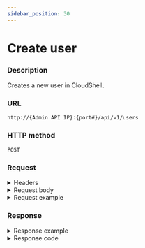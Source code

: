 ```yaml
---
sidebar_position: 30
---
```


# Create user

### Description

Creates a new user in CloudShell.

### URL

`http://{Admin API IP}:{port#}/api/v1/users`

### HTTP method

`POST`

### Request

<details>
<summary>Headers</summary>

Example header format:

`Authorization: Basic <authorization token returned from the login method>`

`Content-Type: application/json`
</details>

<details>
<summary>Request body</summary>

| Parameter | Description/Comments |
| --- | --- |
| Username | (bool) Username. |
| Password | (string) User's password |
| Email | (string) User's email address. |
| IsActive | (bool) **true** creates an active user. |
| IsAdmin | (bool) **true** creates a system administrator. |
| GroupIds | (string) Comma-separated list of group ids to add the user to. |
| TimeZoneInfold | (string) User's time zone. |
| MaxReservationDuration | (int) (Optional) Maximum allowed sandbox duration for the user (in minutes). Specify "-1" to use the default. |
| MaxConcurrentReservations | (int) (Optional) Maximum number of sandboxes the user can own at any time. Specify "-1" to use the default. |
| MaxScheduledSandboxes | (int) (Optional) Maximum number of scheduled (planned/future) sandboxes the user can have at any time. Specify "-1" to use the default. |
| MaxOwnedBlueprints | (int) (Optional) Maximum number of blueprints the user can own at any given time. Specify "-1" to use the default (unlimited) _This setting applies to admins, domain admins and regular users only._ |
| MaxSavedSandboxes | (int) (Optional) Maximum number of saved sandboxes the user can have at any time. Unlimited by default. _Applies to customers using the Save and Restore add-on._ Specify "-1" to use the default. |
</details>

<details>
<summary>Request example</summary>

```javascript
{
  "Username": "john m",
  "Password": "1234",
  "Email": "john@example.com",
  "IsActive": true,
  "IsAdmin": true,
  "GroupIds": [
    1
  ],
  "TimeZoneInfoId": "Israel Standard Time",
  "MaxReservationDuration": 1,
  "MaxConcurrentReservations": 2,
  "MaxScheduledSandboxes": 2,
  "MaxOwnedBlueprints": 2,
  "MaxSavedSandboxes": 0
}
```
</details>

### Response

<details>
<summary>Response example</summary>

```javascript
{
    "Id": 14
}
```
</details>

<details>
<summary>Response code</summary>

```javascript
201 Created
```
</details>